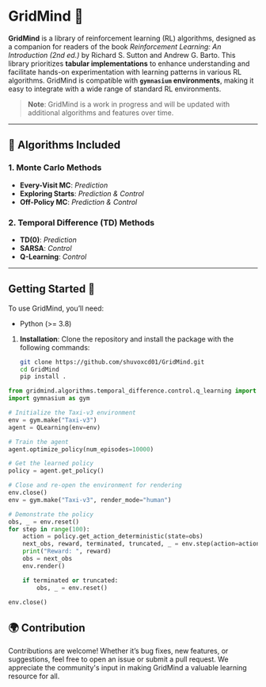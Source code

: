 # GridMind 🧠

**GridMind** is a library of reinforcement learning (RL) algorithms, designed as a companion for readers of the book *Reinforcement Learning: An Introduction (2nd ed.)* by Richard S. Sutton and Andrew G. Barto. This library prioritizes **tabular implementations** to enhance understanding and facilitate hands-on experimentation with learning patterns in various RL algorithms. GridMind is compatible with **`gymnasium` environments**, making it easy to integrate with a wide range of standard RL environments.

> **Note**: GridMind is a work in progress and will be updated with additional algorithms and features over time.

---

## 📜 Algorithms Included

### 1. Monte Carlo Methods
   - **Every-Visit MC**: *Prediction*
   - **Exploring Starts**: *Prediction & Control*
   - **Off-Policy MC**: *Prediction & Control*

### 2. Temporal Difference (TD) Methods
   - **TD(0)**: *Prediction*
   - **SARSA**: *Control*
   - **Q-Learning**: *Control*

---

## Getting Started 🚀

To use GridMind, you’ll need:
- Python (>= 3.8)

1. **Installation**: Clone the repository and install the package with the following commands:
   ```bash
   git clone https://github.com/shuvoxcd01/GridMind.git
   cd GridMind
   pip install .

```python
from gridmind.algorithms.temporal_difference.control.q_learning import QLearning
import gymnasium as gym

# Initialize the Taxi-v3 environment
env = gym.make("Taxi-v3")
agent = QLearning(env=env)

# Train the agent
agent.optimize_policy(num_episodes=10000)

# Get the learned policy
policy = agent.get_policy()

# Close and re-open the environment for rendering
env.close()
env = gym.make("Taxi-v3", render_mode="human")

# Demonstrate the policy
obs, _ = env.reset()
for step in range(100):
    action = policy.get_action_deterministic(state=obs)
    next_obs, reward, terminated, truncated, _ = env.step(action=action)
    print("Reward: ", reward)
    obs = next_obs
    env.render()

    if terminated or truncated:
        obs, _ = env.reset()

env.close()
```


## 🌍 Contribution

Contributions are welcome! Whether it’s bug fixes, new features, or suggestions, feel free to open an issue or submit a pull request. We appreciate the community's input in making GridMind a valuable learning resource for all.
